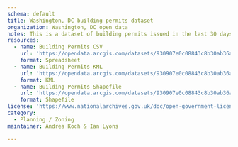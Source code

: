 ```yaml
---
schema: default
title: Washington, DC building permits dataset
organization: Washington, DC open data
notes: This is a dataset of building permits issued in the last 30 days
resources:
  - name: Building Permits CSV
    url: 'https://opendata.arcgis.com/datasets/930907e0c08843c8b30ab36a29b8ff0e_4.csv'
    format: Spreadsheet
  - name: Building Permits KML
    url: 'https://opendata.arcgis.com/datasets/930907e0c08843c8b30ab36a29b8ff0e_4.kml'
    format: KML
  - name: Building Permits Shapefile
    url: 'https://opendata.arcgis.com/datasets/930907e0c08843c8b30ab36a29b8ff0e_4.zip'
    format: Shapefile
license: 'https://www.nationalarchives.gov.uk/doc/open-government-licence/version/3/'
category:
  - Planning / Zoning
maintainer: Andrea Koch & Ian Lyons

---
```

